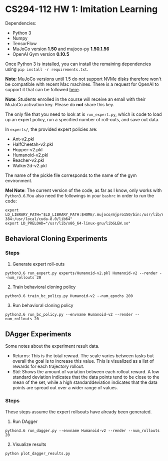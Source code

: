# CS294-112 HW 1: Imitation Learning

Dependencies:
 * Python 3
 * Numpy
 * TensorFlow
 * MuJoCo version **1.50** and mujoco-py **1.50.1.56**
 * OpenAI Gym version **0.10.5**

Once Python 3 is installed, you can install the remaining dependencies using `pip install -r requirements.txt`.

**Note**: MuJoCo versions until 1.5 do not support NVMe disks therefore won't be compatible with recent Mac machines.
There is a request for OpenAI to support it that can be followed [here](https://github.com/openai/gym/issues/638).

**Note**: Students enrolled in the course will receive an email with their MuJoCo activation key. Please do **not** share this key.

The only file that you need to look at is `run_expert.py`, which is code to load up an expert policy, run a specified number of roll-outs, and save out data.

In `experts/`, the provided expert policies are:
* Ant-v2.pkl
* HalfCheetah-v2.pkl
* Hopper-v2.pkl
* Humanoid-v2.pkl
* Reacher-v2.pkl
* Walker2d-v2.pkl

The name of the pickle file corresponds to the name of the gym environment.

**Mel Note**: The current version of the code, as far as I know, only works with `Python3.6`.You also need the followings in your `bashrc` in order to run the code:
```
export LD_LIBRARY_PATH="$LD_LIBRARY_PATH:$HOME/.mujoco/mjpro150/bin:/usr/lib/nvidia-384:/usr/local/cuda-8.0/lib64"
export LD_PRELOAD="/usr/lib/x86_64-linux-gnu/libGLEW.so"
```

## Behavioral Cloning Experiments

### Steps
1. Generate expert roll-outs
```
python3.6 run_expert.py experts/Humanoid-v2.pkl Humanoid-v2 --render --num_rollouts 20
```

2. Train behavioral cloning policy
```
python3.6 train_bc_policy.py Humanoid-v2 --num_epochs 200
```

3. Run behavioral cloning policy
```
python3.6 run_bc_policy.py --envname Humanoid-v2 --render --num_rollouts 20
```

## DAgger Experiments

Some notes about the experiment result data.

- Returns: This is the total rewrad. The scale varies between tasks but overall the goal is to increase this value.
This is visualized as a list of rewards for each trajectory rollout.
- Std: Shows the amount of variation between each rollout reward.
A low standard deviation indicates that the data points tend to be close to the mean of the set, while a high standarddeviation indicates that the data points are spread out over a wider range of values.

### Steps
These steps assume the expert rollsouts have already been generated.
1. Run DAgger
```
python3.6 run_dagger.py --envname Humanoid-v2 --render --num_rollouts 20
```

2. Visualize results
```
python plot_dagger_results.py
```
